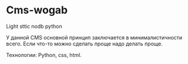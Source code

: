 Cms-wogab
=========

Light sttic nodb python

У данной CMS основной принцип заключается в минималистичности всего. Еcли что-то можно сделать проще надо делать проще.

Технологии: Python, css, html. 
